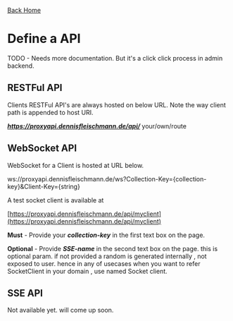 [Back Home](index.md)
# Define a API
TODO - Needs more documentation. But it's a click click process in admin backend.

## RESTFul API <a name="restful">
Clients RESTFul API's are always hosted on below URL. Note the way client path is appended to host URI.


***https://proxyapi.dennisfleischmann.de/api/*** your/own/route &nbsp;&nbsp;

## WebSocket API <a name="websock">
WebSocket for a Client is hosted at URL below.


ws://proxyapi.dennisfleischmann.de/ws?Collection-Key={collection-key}&Client-Key={string}


A test socket client is available at &nbsp;&nbsp;

[https://proxyapi.dennisfleischmann.de/api/myclient](https://proxyapi.dennisfleischmann.de/api/myclient)

**Must** - Provide your ***collection-key*** in the first text box on the page. 


**Optional** - Provide ***SSE-name*** in the second text box on the page. this is optional param. if not provided a random is generated internally , not exposed to user. hence in any of usecases when you want to refer SocketClient in your domain , use named Socket client.

## SSE API <a name="sse">
Not available yet. will come up soon.


